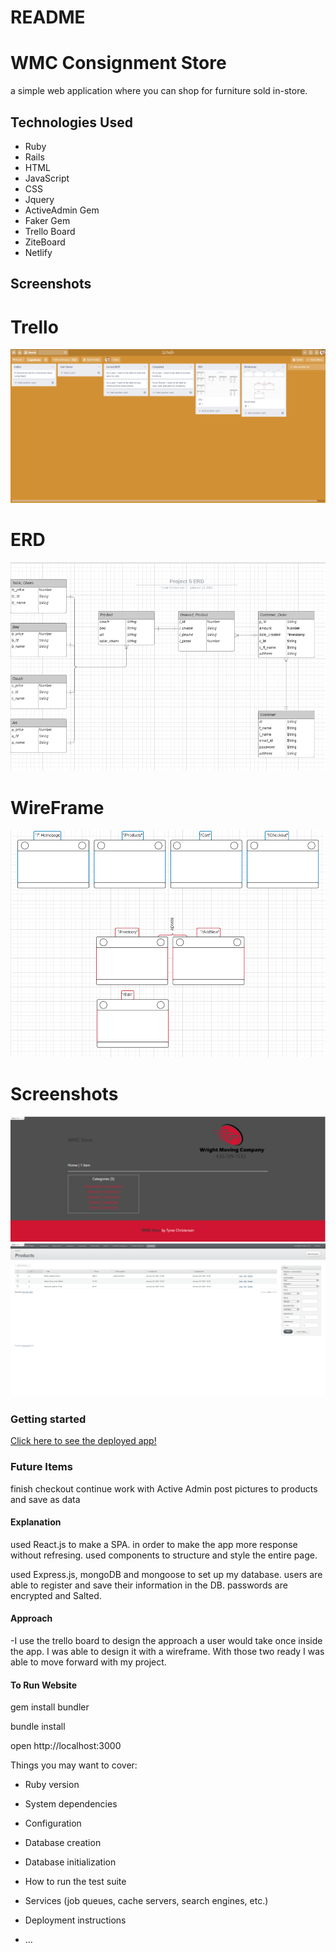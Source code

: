 # README

# WMC Consignment Store
a simple web application where you can shop for furniture sold in-store.

## Technologies Used
* Ruby
* Rails
* HTML
* JavaScript
* CSS
* Jquery
* ActiveAdmin Gem
* Faker Gem
* Trello Board
* ZiteBoard
* Netlify


## Screenshots

# Trello
![Trello](app/assets/images/trelloP5.png)


# ERD

![ERD](app/assets/images/P5_erd.png)

# WireFrame

![Wireframe](app/assets/images/wireframep5.png)

# Screenshots

![Screenshot](app/assets/images/main.png)
![Screenshot](app/assets/images/admin.png)

### Getting started
<a href="https://wmc-consignment-store.netlify.app">Click here to see the deployed app!</a>

### Future Items
finish checkout
continue work with Active Admin
post pictures to products and save as data

#### Explanation
used React.js to make a SPA. in order to make the app more response without refresing. used components to structure and style the entire page.

used Express.js, mongoDB and mongoose to set up my database. users are able to register and save their information in the DB. passwords are encrypted and Salted.

#### Approach
-I use the trello board to design the approach a user would take once inside the app. I was able to design it with a wireframe. With those two ready I was able to move forward with my project.

#### To Run Website
 gem install bundler

 bundle install
 
 open http://localhost:3000


Things you may want to cover:

* Ruby version

* System dependencies

* Configuration

* Database creation

* Database initialization

* How to run the test suite

* Services (job queues, cache servers, search engines, etc.)

* Deployment instructions

* ...
